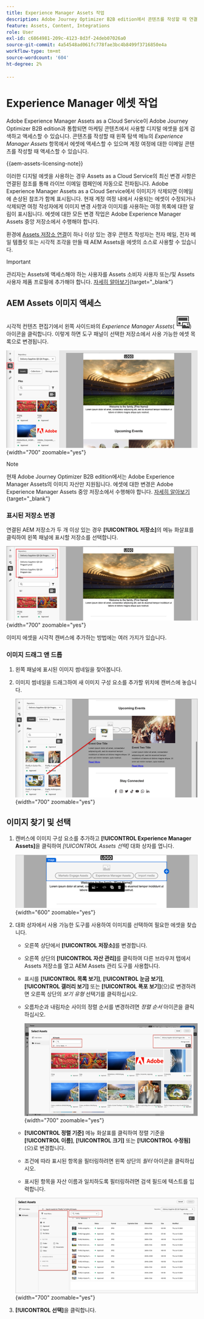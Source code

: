 ```yaml
---
title: Experience Manager Assets 작업
description: Adobe Journey Optimizer B2B edition에서 콘텐츠를 작성할 때 연결된 AEM Assets 저장소의 이미지 에셋을 사용하는 방법에 대해 알아봅니다.
feature: Assets, Content, Integrations
role: User
exl-id: c6864981-209c-4123-8d3f-24deb07026a0
source-git-commit: 4a54548ad061fc778fae3bc4b8499f3716850e4a
workflow-type: tm+mt
source-wordcount: '604'
ht-degree: 2%

---
```


# Experience Manager 에셋 작업

Adobe Experience Manager Assets as a Cloud Service이 Adobe Journey Optimizer B2B edition과 통합되면 마케팅 콘텐츠에서 사용할 디지털 에셋을 쉽게 검색하고 액세스할 수 있습니다. 콘텐츠를 작성할 때 왼쪽 탐색 메뉴의 _Experience Manager Assets_ 항목에서 에셋에 액세스할 수 있으며 계정 여정에 대한 이메일 콘텐츠를 작성할 때 액세스할 수 있습니다.

{{aem-assets-licensing-note}}

이러한 디지털 에셋을 사용하는 경우 Assets as a Cloud Service의 최신 변경 사항은 연결된 참조를 통해 라이브 이메일 캠페인에 자동으로 전파됩니다. Adobe Experience Manager Assets as a Cloud Service에서 이미지가 삭제되면 이메일에 손상된 참조가 함께 표시됩니다. 현재 계정 여정 내에서 사용되는 에셋이 수정되거나 삭제되면 여정 작성자에게 이미지 변경 사항과 이미지를 사용하는 여정 목록에 대한 알림이 표시됩니다. 에셋에 대한 모든 변경 작업은 Adobe Experience Manager Assets 중앙 저장소에서 수행해야 합니다.

환경에 [Assets 저장소 연결](../admin/configure-aem-repositories.md)이 하나 이상 있는 경우 콘텐츠 작성자는 전자 메일, 전자 메일 템플릿 또는 시각적 조각을 만들 때 AEM Assets을 에셋의 소스로 사용할 수 있습니다.

>[!IMPORTANT]
>
>관리자는 Assets에 액세스해야 하는 사용자를 Assets 소비자 사용자 또는/및 Assets 사용자 제품 프로필에 추가해야 합니다. [자세히 알아보기](https://experienceleague.adobe.com/en/docs/experience-manager-cloud-service/content/security/ims-support#managing-products-and-user-access-in-admin-console){target="_blank"}

## AEM Assets 이미지 액세스

시각적 컨텐츠 편집기에서 왼쪽 사이드바의 _Experience Manager Assets_( ![Experience Manager Assets 아이콘](../../assets/do-not-localize/icon-assets-aem.svg)) 아이콘을 클릭합니다. 이렇게 하면 도구 패널이 선택한 저장소에서 사용 가능한 에셋 목록으로 변경됩니다.

![Assets 선택기 아이콘을 클릭하여 이미지 자산에 액세스합니다](./assets/content-assets-selector-aem-assets.png){width="700" zoomable="yes"}

>[!NOTE]
>
>현재 Adobe Journey Optimizer B2B edition에서는 Adobe Experience Manager Assets의 이미지 자산만 지원됩니다. 에셋에 대한 변경은 Adobe Experience Manager Assets 중앙 저장소에서 수행해야 합니다. [자세히 알아보기](https://experienceleague.adobe.com/en/docs/experience-manager-cloud-service/content/assets/manage/manage-digital-assets){target="_blank"}

### 표시된 저장소 변경

연결된 AEM 저장소가 두 개 이상 있는 경우 **[!UICONTROL 저장소]**&#x200B;의 메뉴 화살표를 클릭하여 왼쪽 패널에 표시할 저장소를 선택합니다.

![이미지 자산에 액세스할 AEM Assets 저장소를 선택하십시오](./assets/content-assets-selector-aem-repo.png){width="700" zoomable="yes"}

이미지 에셋을 시각적 캔버스에 추가하는 방법에는 여러 가지가 있습니다.

### 이미지 드래그 앤 드롭

1. 왼쪽 패널에 표시된 이미지 썸네일을 찾아봅니다.

1. 이미지 썸네일을 드래그하여 새 이미지 구성 요소를 추가할 위치에 캔버스에 놓습니다.

   ![이미지 에셋 드래그 앤 드롭](./assets/content-drag-drop-image-aem-assets.png){width="700" zoomable="yes"}

## 이미지 찾기 및 선택

1. 캔버스에 이미지 구성 요소를 추가하고 **[!UICONTROL Experience Manager Assets]**&#x200B;을 클릭하여 _[!UICONTROL Assets 선택]_ 대화 상자를 엽니다.

   ![이미지 구성 요소에 대한 에셋 선택](./assets/content-image-component-empty.png){width="600" zoomable="yes"}

1. 대화 상자에서 사용 가능한 도구를 사용하여 이미지를 선택하여 필요한 에셋을 찾습니다.

   * 오른쪽 상단에서 **[!UICONTROL 저장소]**&#x200B;를 변경합니다.

   * 오른쪽 상단의 **[!UICONTROL 자산 관리]**&#x200B;를 클릭하여 다른 브라우저 탭에서 Assets 저장소를 열고 AEM Assets 관리 도구를 사용합니다.

   * 표시를 **[!UICONTROL 목록 보기]**, **[!UICONTROL 눈금 보기]**, **[!UICONTROL 갤러리 보기]** 또는 **[!UICONTROL 폭포 보기]**(으)로 변경하려면 오른쪽 상단의 _보기 유형_ 선택기를 클릭하십시오.

   * 오름차순과 내림차순 사이의 정렬 순서를 변경하려면 _정렬 순서_ 아이콘을 클릭하십시오.

     ![Assets 선택 대화 상자에서 도구를 사용하여 이미지 자산을 찾아 선택합니다](./assets/content-select-assets-dialog-aem.png){width="700" zoomable="yes"}

   * **[!UICONTROL 정렬 기준]** 메뉴 화살표를 클릭하여 정렬 기준을 **[!UICONTROL 이름]**, **[!UICONTROL 크기]** 또는 **[!UICONTROL 수정됨]**(으)로 변경합니다.

   * 조건에 따라 표시된 항목을 필터링하려면 왼쪽 상단의 _필터_ 아이콘을 클릭하십시오.

   * 표시된 항목을 자산 이름과 일치하도록 필터링하려면 검색 필드에 텍스트를 입력합니다.

   ![필터 및 검색 필드를 사용하여 자산을 찾습니다](./assets/content-select-assets-dialog-aem-filter.png){width="700" zoomable="yes"}

1. **[!UICONTROL 선택]**&#x200B;을 클릭합니다.
<!-- 

## Upload assets

To import files to Assets as a Cloud Service, you first need to browse or create the folder to be used for storage. You can then import an asset and add it to your email content. After assets are uploaded, you can [use the image assets as you author content](./assets-overview.md#add-assets-to-your-content).

1. While authoring your content in the email designer, drag an image element into the canvas. 

   The properties on the right reflect the image element selection. 

1. Click **[!UICONTROL Import media]** to open the _[!UICONTROL Upload image]_ dialog.

1. If your file system is open to your image file, drag and drop the file on the box in the dialog.

   ![Upload image file to Assets repository](./assets/email-designer-image-upload.png){width="700" zoomable="yes"}

   You can also click the **[!UICONTROL Select a file from your computer]** link and use your file system to locate and select the image file. Click Open and the image file is displayed in the box.

1. Click **[!UICONTROL Import]**.
-->
